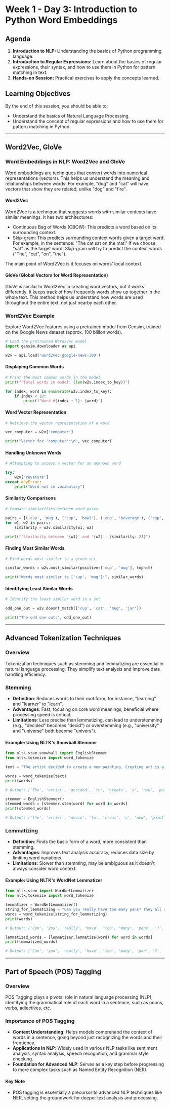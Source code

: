 # Week 1 - Day 3: Introduction to Python Word Embeddings

## Agenda

1. **Introduction to NLP:** Understanding the basics of Python programming language.
2. **Introduction to Regular Expressions:** Learn about the basics of regular expressions, their syntax, and how to use them in Python for pattern matching in text.
3. **Hands-on Session:** Practical exercises to apply the concepts learned.

## Learning Objectives

By the end of this session, you should be able to:

- Understand the basics of Natural Language Processing.
- Understand the concept of regular expressions and how to use them for pattern matching in Python.

---

## Word2Vec, GloVe

### Word Embeddings in NLP: Word2Vec and GloVe

Word embeddings are techniques that convert words into numerical representations (vectors). This helps us understand the meaning and relationships between words. For example, "dog" and "cat" will have vectors that show they are related, unlike "dog" and "fire".

#### Word2Vec

Word2Vec is a technique that suggests words with similar contexts have similar meanings. It has two architectures:

- Continuous Bag of Words (CBOW): This predicts a word based on its surrounding context.
- Skip-gram: This predicts surrounding context words given a target word. For example, in the sentence: "The cat sat on the mat." If we choose "sat" as the target word, Skip-gram will try to predict the context words ("The", "cat", "on", "the").

The main point of Word2Vec is it focuses on words' local context.

#### GloVe (Global Vectors for Word Representation)

GloVe is similar to Word2Vec in creating word vectors, but it works differently. It keeps track of how frequently words show up together in the whole text. This method helps us understand how words are used throughout the entire text, not just nearby each other.

### Word2Vec Example

Explore Word2Vec features using a pretrained model from Gensim, trained on the Google News dataset (approx. 100 billion words).

```python
# Load the pretrained Word2Vec model
import gensim.downloader as api

w2v = api.load('word2vec-google-news-300')
```

#### Displaying Common Words

```python
# Print the most common words in the model
print(f"Total words in model: {len(w2v.index_to_key)}")

for index, word in enumerate(w2v.index_to_key):
    if index < 10:
        print(f"Word #{index + 1}: {word}")
```

#### Word Vector Representation

```python
# Retrieve the vector representation of a word

vec_computer = w2v['computer']

print("Vector for 'computer':\n", vec_computer)
```

#### Handling Unknown Words

```python
# Attempting to access a vector for an unknown word

try:
    w2v['revature']
except KeyError:
    print("Word not in vocabulary")
```

#### Similarity Comparisons

```python
# Compare similarities between word pairs

pairs = [('cup', 'mug'), ('cup', 'bowl'), ('cup', 'beverage'), ('cup', 'cat')]
for w1, w2 in pairs:
    similarity = w2v.similarity(w1, w2)

print(f"Similarity between '{w1}' and '{w2}': {similarity:.2f}")
```

#### Finding Most Similar Words

```python
# Find words most similar to a given set

similar_words = w2v.most_similar(positive=['cup', 'mug'], topn=5)

print("Words most similar to ['cup', 'mug']:", similar_words)
```

#### Identifying Least Similar Words

```python
# Identify the least similar word in a set

odd_one_out = w2v.doesnt_match(['cup', 'cat', 'mug', 'jar'])

print("The odd one out:", odd_one_out)
```

---

## Advanced Tokenization Techniques

### Overview

Tokenization techniques such as stemming and lemmatizing are essential in natural language processing. They simplify text analysis and improve data handling efficiency.

### Stemming

- **Definition**: Reduces words to their root form, for instance, "learning" and "learner" to "learn".
- **Advantages**: Fast, focusing on core word meanings, beneficial where processing speed is critical.
- **Limitations**: Less precise than lemmatizing, can lead to understemming (e.g., "decided" becomes "decid") or overstemming (e.g., "university" and "universe" both become "univers").

#### Example: Using NLTK's Snowball Stemmer

```python
from nltk.stem.snowball import EnglishStemmer
from nltk.tokenize import word_tokenize

text = "The artist decided to create a new painting. Creating art is a form of self-expression. She hoped to create an atmosphere of creativity in her studio where she could freely create. The act of creation brought her joy, and she believed that anyone could create something beautiful with a bit of inspiration."

words = word_tokenize(text)
print(words)

# Output: ['The', 'artist', 'decided', 'to', 'create', 'a', 'new', 'painting', '.', 'Creating', 'art', 'is', 'a', 'form', 'of', 'self-expression', '.', 'She', 'hoped', 'to', 'create', 'an', 'atmosphere', 'of', 'creativity', 'in', 'her', 'studio', 'where', 'she', 'could', 'freely', 'create', '.', 'The', 'act', 'of', 'creation', 'brought', 'her', 'joy', ',', 'and', 'she', 'believed', 'that', 'anyone', 'could', 'create', 'something', 'beautiful', 'with', 'a', 'bit', 'of', 'inspiration']

stemmer = EnglishStemmer()
stemmed_words = [stemmer.stem(word) for word in words]
print(stemmed_words)

# Output: ['the', 'artist', 'decid', 'to', 'creat', 'a', 'new', 'paint', '.', 'creat', 'art', 'is', 'a', 'form', 'of', 'self-express', '.', 'she', 'hope', 'to', 'creat', 'an', 'atmospher', 'of', 'creativ', 'in', 'her', 'studio', 'where', 'she', 'could', 'freeli', 'creat', '.', 'the', 'act', 'of', 'creation', 'brought', 'her', 'joy', ',', 'and', 'she', 'believ', 'that', 'anyon', 'could', 'creat', 'someth', 'beauti', 'with', 'a', 'bit', 'of', 'inspir']
```

### Lemmatizing

- **Definition**: Finds the basic form of a word, more consistent than stemming.
- **Advantages**: Improves text analysis accuracy, reduces data size by limiting word variations.
- **Limitations**: Slower than stemming, may be ambiguous as it doesn't always consider word context.

#### Example: Using NLTK's WordNet Lemmatizer

```python
from nltk.stem import WordNetLemmatizer
from nltk.tokenize import word_tokenize

lemmatizer = WordNetLemmatizer()
string_for_lemmatizing = "Can you really have too many pens? They all serve different purposes and one simply cannot have too many!"
words = word_tokenize(string_for_lemmatizing)
print(words)

# Output: ['Can', 'you', 'really', 'have', 'too', 'many', 'pens', '?', 'They', 'all', 'serve', 'different', 'purposes', 'and', 'one', 'simply', 'can', 'not', 'have', 'too', 'many', '!']

lemmatized_words = [lemmatizer.lemmatize(word) for word in words]
print(lemmatized_words)

# Output: ['Can', 'you', 'really', 'have', 'too', 'many', 'pen', '?', 'They', 'all', 'serve', 'different', 'purpose', 'and', 'one', 'simply', 'can', 'not', 'have', 'too', 'many', '!']
```

---

## Part of Speech (POS) Tagging

### Overview

POS Tagging plays a pivotal role in natural language processing (NLP), identifying the grammatical role of each word in a sentence, such as nouns, verbs, adjectives, etc.

### Importance of POS Tagging

- **Context Understanding**: Helps models comprehend the context of words in a sentence, going beyond just recognizing the words and their frequency.
- **Applications in NLP**: Widely used in various NLP tasks like sentiment analysis, syntax analysis, speech recognition, and grammar style checking.
- **Foundation for Advanced NLP**: Serves as a key step before progressing to more complex tasks such as Named Entity Recognition (NER).

#### Key Note

- POS tagging is essentially a precursor to advanced NLP techniques like NER, setting the groundwork for deeper text analysis and processing.
